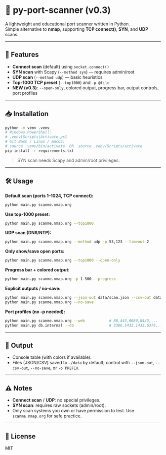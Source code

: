 # 🔎 py-port-scanner (v0.3)

A lightweight and educational port scanner written in Python.  
Simple alternative to **nmap**, supporting **TCP connect()**, **SYN**, and **UDP** scans.

---

## 🚀 Features
- **Connect scan** (default) using `socket.connect()`
- **SYN scan** with Scapy (`--method syn`) — requires admin/root
- **UDP scan** (`--method udp`) — basic heuristics
- **Top-1000 TCP preset** (`--top1000`) and `-p @file`
- **NEW (v0.3)**: `--open-only`, colored output, progress bar, output controls, port profiles

---

## 📥 Installation

```bash
python -m venv .venv
# Windows PowerShell:
# .venv\Scripts\Activate.ps1
# Git Bash / Linux / macOS:
# source .venv/bin/activate  OR  source .venv/Scripts/activate
pip install -r requirements.txt
```

> SYN scan needs Scapy and admin/root privileges.

---

## 🛠️ Usage

**Default scan (ports 1–1024, TCP connect):**
```bash
python main.py scanme.nmap.org
```

**Use top-1000 preset:**
```bash
python main.py scanme.nmap.org --top1000
```

**UDP scan (DNS/NTP):**
```bash
python main.py scanme.nmap.org --method udp -p 53,123 --timeout 2
```

**Only show/save open ports:**
```bash
python main.py scanme.nmap.org --top1000 --open-only
```

**Progress bar + colored output:**
```bash
python main.py scanme.nmap.org -p 1-500 --progress
```

**Explicit outputs / no-save:**
```bash
python main.py scanme.nmap.org --json-out data/scan.json --csv-out data/scan.csv
python main.py scanme.nmap.org --no-save
```

**Port profiles (no -p needed):**
```bash
python main.py scanme.nmap.org --web           # 80,443,8080,8443,...
python main.py db.internal --db                # 3306,5432,1433,6379,...
```

---

## 📂 Output
- Console table (with colors if available).
- Files (JSON/CSV) saved to `./data` by default; control with `--json-out`, `--csv-out`, `--no-save`, or `-o PREFIX`.

---

## ⚠️ Notes
- **Connect scan** / **UDP**: no special privileges.
- **SYN scan**: requires raw sockets (admin/root).
- Only scan systems you own or have permission to test. Use `scanme.nmap.org` for safe practice.

---

## 📜 License
MIT

